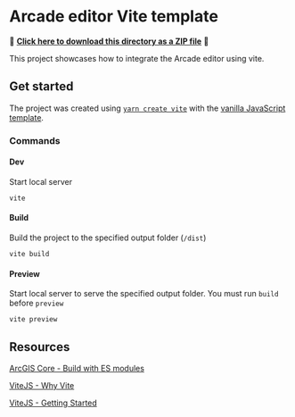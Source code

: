 # Arcade editor Vite template

📁 **[Click here to download this directory as a ZIP file](https://download-directory.github.io?url=https://github.com/Esri/arcgis-maps-sdk-javascript-samples-beta/tree/main/packages/coding-components/templates/arcade-editor/vite)** 📁

This project showcases how to integrate the Arcade editor using vite.

## Get started

The project was created using [`yarn create vite`](https://vitejs.dev/guide/#scaffolding-your-first-vite-project) with the [vanilla JavaScript template](https://github.com/vitejs/vite/tree/main/packages/create-vite/template-vanilla).

### Commands

#### Dev

Start local server

```
vite
```

#### Build

Build the project to the specified output folder (`/dist`)

```
vite build
```

#### Preview

Start local server to serve the specified output folder. You must run `build` before `preview`

```
vite preview
```

## Resources

[ArcGIS Core - Build with ES modules](https://developers.arcgis.com/javascript/latest/es-modules/)

[ViteJS - Why Vite](https://vitejs.dev/guide/why.html)

[ViteJS - Getting Started](https://vitejs.dev/guide/)
